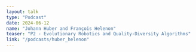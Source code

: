 ```yaml
---
layout: talk
type: "Podcast"
date: 2024-06-12
name: "Johann Huber and François Helenon"
teaser: "P2 - Evolutionary Robotics and Quality-Diversity Algorithms"
link: "/podcasts/huber_helenon"
---
```

